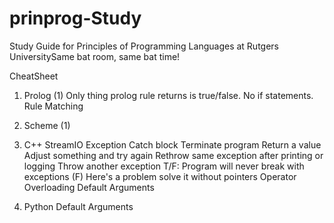 prinprog-Study
==============

Study Guide for Principles of Programming Languages at Rutgers UniversitySame bat room, same bat time!

CheatSheet

1. Prolog (1)
	Only thing prolog rule returns is true/false.
	No if statements.
	Rule Matching

2. Scheme (1)
	
3. C++
	StreamIO
	Exception
	Catch block
		Terminate program
		Return a value
		Adjust something and try again
		Rethrow same exception after printing or logging
		Throw another exception
	T/F: Program will never break with exceptions (F)
	Here's a problem solve it without pointers
	Operator Overloading
	Default Arguments

4. Python
	Default Arguments
